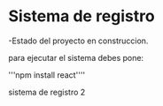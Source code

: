 <h1> Sistema de registro</h1>

-Estado del proyecto en construccion.

para ejecutar el sistema debes pone:

'''npm install react''''

sistema de registro 2
